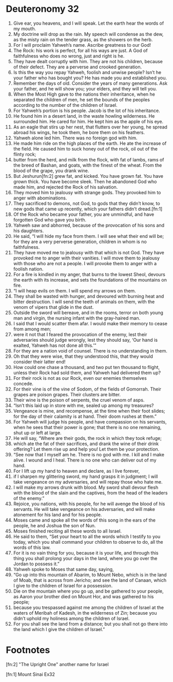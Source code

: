 ﻿
# Deuteronomy 32
1. Give ear, you heavens, and I will speak. Let the earth hear the words of my mouth. 
2. My doctrine will drop as the rain. My speech will condense as the dew, as the misty rain on the tender grass, as the showers on the herb. 
3. For I will proclaim Yahweh’s name. Ascribe greatness to our God! 
4. The Rock: his work is perfect, for all his ways are just. A God of faithfulness who does no wrong, just and right is he. 
5. They have dealt corruptly with him. They are not his children, because of their defect. They are a perverse and crooked generation. 
6. Is this the way you repay Yahweh, foolish and unwise people? Isn’t he your father who has bought you? He has made you and established you. 
7. Remember the days of old. Consider the years of many generations. Ask your father, and he will show you; your elders, and they will tell you. 
8. When the Most High gave to the nations their inheritance, when he separated the children of men, he set the bounds of the peoples according to the number of the children of Israel. 
9. For Yahweh’s portion is his people. Jacob is the lot of his inheritance. 
10. He found him in a desert land, in the waste howling wilderness. He surrounded him. He cared for him. He kept him as the apple of his eye. 
11. As an eagle that stirs up her nest, that flutters over her young, he spread abroad his wings, he took them, he bore them on his feathers. 
12. Yahweh alone led him. There was no foreign god with him. 
13. He made him ride on the high places of the earth. He ate the increase of the field. He caused him to suck honey out of the rock, oil out of the flinty rock; 
14. butter from the herd, and milk from the flock, with fat of lambs, rams of the breed of Bashan, and goats, with the finest of the wheat. From the blood of the grape, you drank wine. 
15. But Jeshurun[fn:2] grew fat, and kicked. You have grown fat. You have grown thick. You have become sleek. Then he abandoned God who made him, and rejected the Rock of his salvation. 
16. They moved him to jealousy with strange gods. They provoked him to anger with abominations. 
17. They sacrificed to demons, not God, to gods that they didn’t know, to new gods that came up recently, which your fathers didn’t dread.[fn:1] 
18. Of the Rock who became your father, you are unmindful, and have forgotten God who gave you birth. 
19. Yahweh saw and abhorred, because of the provocation of his sons and his daughters. 
20. He said, “I will hide my face from them. I will see what their end will be; for they are a very perverse generation, children in whom is no faithfulness. 
21. They have moved me to jealousy with that which is not God. They have provoked me to anger with their vanities. I will move them to jealousy with those who are not a people. I will provoke them to anger with a foolish nation. 
22. For a fire is kindled in my anger, that burns to the lowest Sheol, devours the earth with its increase, and sets the foundations of the mountains on fire. 
23. “I will heap evils on them. I will spend my arrows on them. 
24. They shall be wasted with hunger, and devoured with burning heat and bitter destruction. I will send the teeth of animals on them, with the venom of vipers that glide in the dust. 
25. Outside the sword will bereave, and in the rooms, terror on both young man and virgin, the nursing infant with the gray-haired man. 
26. I said that I would scatter them afar. I would make their memory to cease from among men; 
27. were it not that I feared the provocation of the enemy, lest their adversaries should judge wrongly, lest they should say, ‘Our hand is exalted, Yahweh has not done all this.’” 
28. For they are a nation void of counsel. There is no understanding in them. 
29. Oh that they were wise, that they understood this, that they would consider their latter end! 
30. How could one chase a thousand, and two put ten thousand to flight, unless their Rock had sold them, and Yahweh had delivered them up? 
31. For their rock is not as our Rock, even our enemies themselves concede. 
32. For their vine is of the vine of Sodom, of the fields of Gomorrah. Their grapes are poison grapes. Their clusters are bitter. 
33. Their wine is the poison of serpents, the cruel venom of asps. 
34. “Isn’t this laid up in store with me, sealed up among my treasures? 
35. Vengeance is mine, and recompense, at the time when their foot slides; for the day of their calamity is at hand. Their doom rushes at them.” 
36. For Yahweh will judge his people, and have compassion on his servants, when he sees that their power is gone; that there is no one remaining, shut up or left at large. 
37. He will say, “Where are their gods, the rock in which they took refuge; 
38. which ate the fat of their sacrifices, and drank the wine of their drink offering? Let them rise up and help you! Let them be your protection. 
39. “See now that I myself am he. There is no god with me. I kill and I make alive. I wound and I heal. There is no one who can deliver out of my hand. 
40. For I lift up my hand to heaven and declare, as I live forever, 
41. if I sharpen my glittering sword, my hand grasps it in judgment; I will take vengeance on my adversaries, and will repay those who hate me. 
42. I will make my arrows drunk with blood. My sword shall devour flesh with the blood of the slain and the captives, from the head of the leaders of the enemy.” 
43. Rejoice, you nations, with his people, for he will avenge the blood of his servants. He will take vengeance on his adversaries, and will make atonement for his land and for his people. 
44. Moses came and spoke all the words of this song in the ears of the people, he and Joshua the son of Nun. 
45. Moses finished reciting all these words to all Israel. 
46. He said to them, “Set your heart to all the words which I testify to you today, which you shall command your children to observe to do, all the words of this law. 
47. For it is no vain thing for you, because it is your life, and through this thing you shall prolong your days in the land, where you go over the Jordan to possess it.” 
48. Yahweh spoke to Moses that same day, saying, 
49. “Go up into this mountain of Abarim, to Mount Nebo, which is in the land of Moab, that is across from Jericho; and see the land of Canaan, which I give to the children of Israel for a possession. 
50. Die on the mountain where you go up, and be gathered to your people, as Aaron your brother died on Mount Hor, and was gathered to his people; 
51. because you trespassed against me among the children of Israel at the waters of Meribah of Kadesh, in the wilderness of Zin; because you didn’t uphold my holiness among the children of Israel. 
52. For you shall see the land from a distance; but you shall not go there into the land which I give the children of Israel.” 

# Footnotes

[fn:2] "The Upright One" another name for Israel 

[fn:1] Mount Sinai Ex32 
